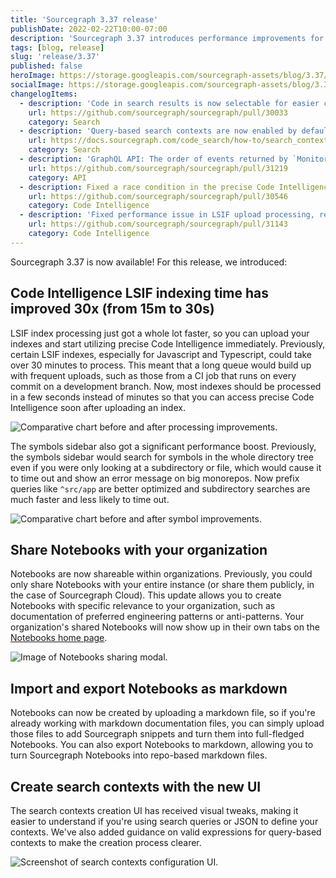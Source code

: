 ```yaml
---
title: 'Sourcegraph 3.37 release'
publishDate: 2022-02-22T10:00-07:00
description: 'Sourcegraph 3.37 introduces performance improvements for Code Intelligence, sharing for Notebooks, and a new UI for creating search contexts.'
tags: [blog, release]
slug: 'release/3.37'
published: false
heroImage: https://storage.googleapis.com/sourcegraph-assets/blog/3.37/sourcegraph-3-37-release.png
socialImage: https://storage.googleapis.com/sourcegraph-assets/blog/3.37/sourcegraph-3-37-release.png
changelogItems:
  - description: 'Code in search results is now selectable for easier copying and reuse. You can still click on the code to open the corresponding file.'
    url: https://github.com/sourcegraph/sourcegraph/pull/30033
    category: Search
  - description: 'Query-based search contexts are now enabled by default as a beta feature, making it easier to scope queries for monorepos or large codebases.'
    url: https://docs.sourcegraph.com/code_search/how-to/search_contexts#beta-query-based-search-contexts
    category: Search
  - description: 'GraphQL API: The order of events returned by `MonitorTriggerEventConnection` has been reversed so newer events are returned first. The `after` parameter has been modified accordingly to return events older the one specified, to allow for pagination.'
    url: https://github.com/sourcegraph/sourcegraph/pull/31219
    category: API
  - description: Fixed a race condition in the precise Code Intelligence upload expiry process that prematurely expired new uploads.
    url: https://github.com/sourcegraph/sourcegraph/pull/30546
    category: Code Intelligence
  - description: 'Fixed performance issue in LSIF upload processing, reducing the latency between uploading an LSIF index and accessing precise Code Intelligence in the UI.'
    url: https://github.com/sourcegraph/sourcegraph/pull/31143
    category: Code Intelligence
---
```


Sourcegraph 3.37 is now available! For this release, we introduced:

## Code Intelligence LSIF indexing time has improved 30x (from 15m to 30s)

LSIF index processing just got a whole lot faster, so you can upload your indexes and start utilizing precise Code Intelligence immediately. Previously, certain LSIF indexes, especially for Javascript and Typescript, could take over 30 minutes to process. This meant that a long queue would build up with frequent uploads, such as those from a CI job that runs on every commit on a development branch. Now, most indexes should be processed in a few seconds instead of minutes so that you can access precise Code Intelligence soon after uploading an index.

<img class="blog-image" title="LSIF upload speedup" alt="Comparative chart before and after processing improvements." src="https://storage.googleapis.com/sourcegraph-assets/blog/3.37/lsif-upload-speedup.png">

The symbols sidebar also got a significant performance boost. Previously, the symbols sidebar would search for symbols in the whole directory tree even if you were only looking at a subdirectory or file, which would cause it to time out and show an error message on big monorepos. Now prefix queries like `^src/app` are better optimized and subdirectory searches are much faster and less likely to time out.

<img class="blog-image" title="Symbol's sidebar improvement" alt="Comparative chart before and after symbol improvements." src="https://storage.googleapis.com/sourcegraph-assets/blog/3.37/symbols-sidebar-improvement.png">

## Share Notebooks with your organization

Notebooks are now shareable within organizations. Previously, you could only share Notebooks with your entire instance (or share them publicly, in the case of Sourcegraph Cloud). This update allows you to create Notebooks with specific relevance to your organization, such as documentation of preferred engineering patterns or anti-patterns. Your organization's shared Notebooks will now show up in their own tabs on the [Notebooks home page](https://sourcegraph.com/notebooks).

<img class="blog-image" title="Notebooks sharing" alt="Image of Notebooks sharing modal." src="https://storage.googleapis.com/sourcegraph-assets/docs/images/notebooks/notebook_sharing.png">

## Import and export Notebooks as markdown

Notebooks can now be created by uploading a markdown file, so if you're already working with markdown documentation files, you can simply upload those files to add Sourcegraph snippets and turn them into full-fledged Notebooks. You can also export Notebooks to markdown, allowing you to turn Sourcegraph Notebooks into repo-based markdown files.

## Create search contexts with the new UI

The search contexts creation UI has received visual tweaks, making it easier to understand if you're using search queries or JSON to define your contexts. We've also added guidance on valid expressions for query-based contexts to make the creation process clearer.

<img class="blog-image" title="Search contexts type selection" alt="Screenshot of search contexts configuration UI." src="https://storage.googleapis.com/sourcegraph-assets/docs/images/search_contexts/select_context_type.png">
